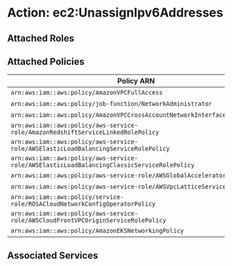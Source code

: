 # Action: ec2:UnassignIpv6Addresses

## Attached Roles

## Attached Policies

| Policy ARN | Policy Name |
|------------|-------------|
| `arn:aws:iam::aws:policy/AmazonVPCFullAccess` | [AmazonVPCFullAccess](../policies.md#amazonvpcfullaccess) |
| `arn:aws:iam::aws:policy/job-function/NetworkAdministrator` | [NetworkAdministrator](../policies.md#networkadministrator) |
| `arn:aws:iam::aws:policy/AmazonVPCCrossAccountNetworkInterfaceOperations` | [AmazonVPCCrossAccountNetworkInterfaceOperations](../policies.md#amazonvpccrossaccountnetworkinterfaceoperations) |
| `arn:aws:iam::aws:policy/aws-service-role/AmazonRedshiftServiceLinkedRolePolicy` | [AmazonRedshiftServiceLinkedRolePolicy](../policies.md#amazonredshiftservicelinkedrolepolicy) |
| `arn:aws:iam::aws:policy/aws-service-role/AWSElasticLoadBalancingServiceRolePolicy` | [AWSElasticLoadBalancingServiceRolePolicy](../policies.md#awselasticloadbalancingservicerolepolicy) |
| `arn:aws:iam::aws:policy/aws-service-role/AWSElasticLoadBalancingClassicServiceRolePolicy` | [AWSElasticLoadBalancingClassicServiceRolePolicy](../policies.md#awselasticloadbalancingclassicservicerolepolicy) |
| `arn:aws:iam::aws:policy/aws-service-role/AWSGlobalAcceleratorSLRPolicy` | [AWSGlobalAcceleratorSLRPolicy](../policies.md#awsglobalacceleratorslrpolicy) |
| `arn:aws:iam::aws:policy/aws-service-role/AWSVpcLatticeServiceRolePolicy` | [AWSVpcLatticeServiceRolePolicy](../policies.md#awsvpclatticeservicerolepolicy) |
| `arn:aws:iam::aws:policy/service-role/ROSACloudNetworkConfigOperatorPolicy` | [ROSACloudNetworkConfigOperatorPolicy](../policies.md#rosacloudnetworkconfigoperatorpolicy) |
| `arn:aws:iam::aws:policy/aws-service-role/AWSCloudFrontVPCOriginServiceRolePolicy` | [AWSCloudFrontVPCOriginServiceRolePolicy](../policies.md#awscloudfrontvpcoriginservicerolepolicy) |
| `arn:aws:iam::aws:policy/AmazonEKSNetworkingPolicy` | [AmazonEKSNetworkingPolicy](../policies.md#amazoneksnetworkingpolicy) |

## Associated Services

